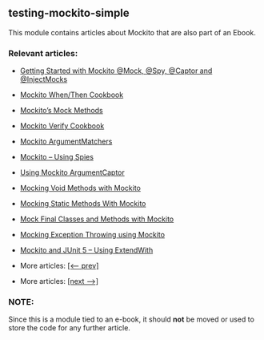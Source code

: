 ## testing-mockito-simple

This module contains articles about Mockito that are also part of an Ebook.

### Relevant articles:

- [Getting Started with Mockito @Mock, @Spy, @Captor and @InjectMocks](docs/Mockito_Annotation.md)
- [Mockito When/Then Cookbook](docs/Mockito_Behavior.md)
- [Mockito’s Mock Methods](docs/Mockito_Mock_Method.md)
- [Mockito Verify Cookbook](docs/Mockito_Verify.md)
- [Mockito ArgumentMatchers](docs/Mockito_ArgumentMatchers.md)
- [Mockito – Using Spies](docs/Mockito_Spy.md)
- [Using Mockito ArgumentCaptor](docs/Mockito_ArgumentCaptor.md)
- [Mocking Void Methods with Mockito](docs/Mockito_Void_Method.md)
- [Mocking Static Methods With Mockito]()
- [Mock Final Classes and Methods with Mockito](docs/Mockito_Final.md)
- [Mocking Exception Throwing using Mockito](docs/Mockito_Exceptions.md)
- [Mockito and JUnit 5 – Using ExtendWith]()

- More articles: [[<-- prev]](../testing-mockito/README.md)
- More articles: [[next -->]](../testing-mockito-spring/README.md)

### NOTE:

Since this is a module tied to an e-book, it should **not** be moved or used to store the code for any further article.